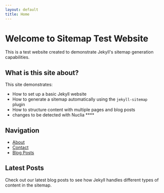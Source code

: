 ```yaml
---
layout: default
title: Home
---
```


# Welcome to Sitemap Test Website

This is a test website created to demonstrate Jekyll's sitemap generation capabilities.

## What is this site about?

This site demonstrates:
- How to set up a basic Jekyll website
- How to generate a sitemap automatically using the `jekyll-sitemap` plugin
- How to structure content with multiple pages and blog posts
- changes to be detected with Nuclia ****

## Navigation

- [About](/SitemapTest/about/)
- [Contact](/SitemapTest/contact/)
- [Blog Posts](/SitemapTest/blog/)

## Latest Posts

Check out our latest blog posts to see how Jekyll handles different types of content in the sitemap.
